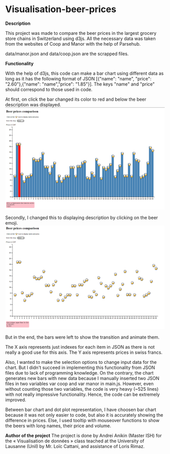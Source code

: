 # Visualisation-beer-prices

**Description**

This project was made to compare the beer prices in the largest grocery store chains in Switzerland using d3js. All the necessary data was taken from the websites of Coop and Manor with the help of Parsehub.

data/manor.json and data/coop.json are the scrapped files. 

**Functionality**

With the help of d3js, this code can make a bar chart using different data as long as it has the following format of JSON [{"name": "name", "price": "2.60"},{"name": "name","price": "1.85"}]. The keys "name" and "price" should correspond to those used in code.

At first, on click the bar changed its color to red and below the beer description was displayed.
![Bars_version.PNG](Bars_version.PNG)

Secondly, I changed this to displaying description by clicking on the beer emoji.
![Beers_version.PNG](Beers_version.PNG)

But in the end, the bars were left to show the transition and animate them.

The X axis represents just indexes for each item in JSON as there is not really a good use for this axis. The Y axis represents prices in swiss francs. 

Also, I wanted to make the selection options to change input data for the chart. But I didn't succeed in implementing this functionality from JSON files due to lack of programming knowledge. On the contrary, the chart generates new bars with new data because I manually inserted two JSON files in two variables var coop and var manor in main.js. However, even without counting those two variables, the code is very heavy (~525 lines) with not really impressive functionality. Hence, the code can be extremely improved.

Between bar chart and dot plot representation, I have choosen bar chart because it was not only easier to code, but also it is accurately showing the difference in prices. Else, I used tooltip with mouseover functions to show the beers with long names, their price and volume. 

**Author of the project**
The project is done by Andrei Anikin (Master ISH) for the « Visualisation de données » class teached at the University of Lausanne (Unil) by Mr. Loïc Cattani, and assistance of Loris Rimaz.




